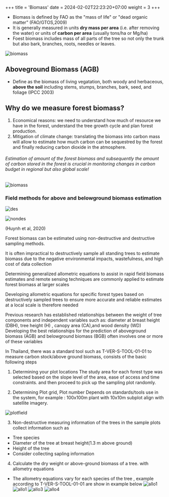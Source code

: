 +++
title = 'Biomass'
date = 2024-02-02T22:23:20+07:00
weight = 3
+++


 - Biomass is defined by FAO as the "mass of life" or "dead organic matter" (FAO/GTOS,2009)
 - It is generally measured in units **dry mass per area** (i.e. after removing the water) or units of **carbon per area** (usually tons/ha or Mg/ha)
 - Foest biomass includes mass of all parts of the tree so not only the trunk but also bark, branches, roots, needles or leaves.

 ![biomass](biomass.png?height=500px)

 ## Aboveground Biomass (AGB)
 - Define as the biomass of living vegatation, both woody and herbaceous, **above the soil** including stems, stumps, branches, bark, seed, and foliage (IPCC 2003)

## Why do we measure forest biomass?
1. Economical reasons: we need to  understand how much of resource we have in the forest, understand the tree growth cycle and plan forest production.
2. Mitigation of climate change: translating the biomass into carbon mass will allow to estimate how much carbon can be  sequestred by the forest and finally reducing carbon dioxide in the atmosphere.

###### Estimation of amount of the forest biomass and subsequently the amount of carbon stored in the forest is crucial in monitoring changes in carbon budget in regional but also global scale!

 ![biomass](biomass2.png?height=500px)

 ### Field methods for above and belowground biomass estimation

![des](destructive.png?height=200px)


![nondes](nondes.png?height=230px)

(Huynh et al, 2020)

Forest biomass can be estimated using non-destructive and destructive sampling methods. 

It is often impractical to destructively sample all standing trees to estimate biomass due to the negative environmental impacts, wastefulness, and high cost of data collection

Determining generalized allometric equations to assist in rapid field biomass estimates and remote sensing techniques are commonly applied to estimate forest biomass at larger scales 

Developing allometric equations for specific forest types based on destructively sampled trees to ensure more accurate and reliable estimates at a local scale is therefore needed

Previous research has established relationships between the weight of tree components and independent variables such as: diameter at breast height (DBH), tree height (H) , canopy area (CA),and wood density (WD) Developing the best relationships for the prediction of aboveground biomass (AGB) and belowground biomass (BGB) often involves one or more of these variables 

In Thailand, there was a standard tool such as T-VER-S-TOOL-01-01  to measure carbon stock/above ground biomass, consists of the basic following steps

1. Determining your plot locations 
The study area for each forest type was selected based on the slope level of the area, ease of access and time constraints. and then proceed to pick up the sampling plot randomly.

2. Determining Plot grid, Plot number
Depends on standards/tools use in the system, for example : 100x100m plant with 10x10m subplot align with satellite imagery.

![plotfield](plotfield.png?height=230px)

3. Non-destructive measuring information of the trees in the sample plots
collect information such as
- Tree species
- Diameter of the tree at breast height(1.3 m above ground) 
- Height of the tree
- Consider collecting sapling information

4. Calculate the dry weight or above-ground biomass of a tree. with allometry equations
- The allometry equations vary for each species of the tree , example according to T-VER-S-TOOL-01-01 are show in example below
![allo1](allometric1.png?width=500px)
![allo1](allometric2.png?width=500px)
![allo3](allometric3.png?width=500px)
![allo4](allometric4.png?width=500px)
